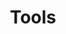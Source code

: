 ---
title: Tools
summary: Contains posts related to `Tools`
description: Contains posts related to Tools
---